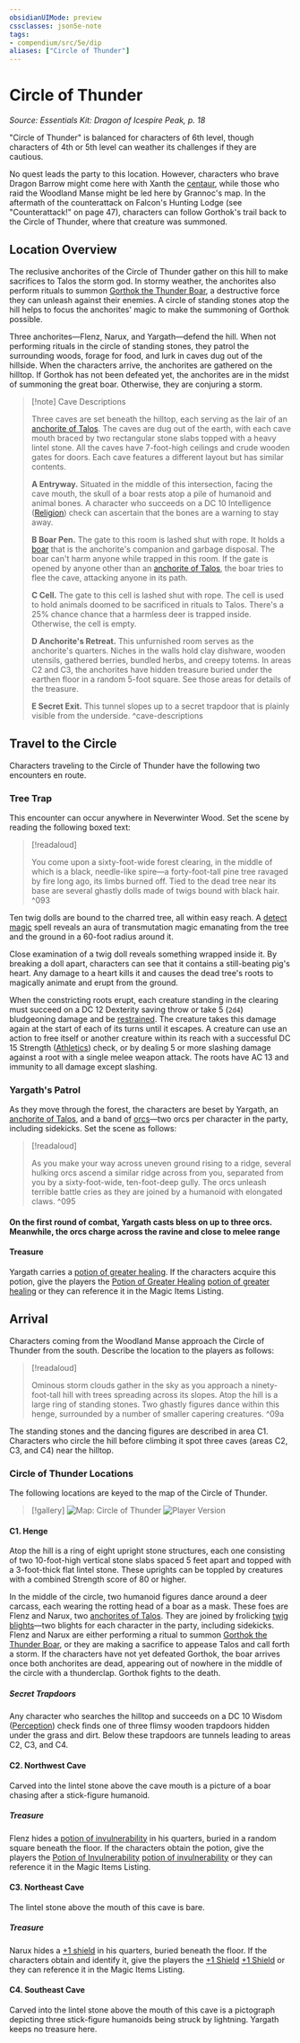 ```yaml
---
obsidianUIMode: preview
cssclasses: json5e-note
tags:
- compendium/src/5e/dip
aliases: ["Circle of Thunder"]
---
```

# Circle of Thunder
*Source: Essentials Kit: Dragon of Icespire Peak, p. 18* 

"Circle of Thunder" is balanced for characters of 6th level, though characters of 4th or 5th level can weather its challenges if they are cautious.

No quest leads the party to this location. However, characters who brave Dragon Barrow might come here with Xanth the [centaur](/2-Mechanics/CLI/bestiary/monstrosity/centaur.md), while those who raid the Woodland Manse might be led here by Grannoc's map. In the aftermath of the counterattack on Falcon's Hunting Lodge (see "Counterattack!" on page 47), characters can follow Gorthok's trail back to the Circle of Thunder, where that creature was summoned.

## Location Overview

The reclusive anchorites of the Circle of Thunder gather on this hill to make sacrifices to Talos the storm god. In stormy weather, the anchorites also perform rituals to summon [Gorthok the Thunder Boar](/2-Mechanics/CLI/bestiary/npc/gorthok-the-thunder-boar-dip.md), a destructive force they can unleash against their enemies. A circle of standing stones atop the hill helps to focus the anchorites' magic to make the summoning of Gorthok possible.

Three anchorites—Flenz, Narux, and Yargath—defend the hill. When not performing rituals in the circle of standing stones, they patrol the surrounding woods, forage for food, and lurk in caves dug out of the hillside. When the characters arrive, the anchorites are gathered on the hilltop. If Gorthok has not been defeated yet, the anchorites are in the midst of summoning the great boar. Otherwise, they are conjuring a storm.

> [!note] Cave Descriptions
> 
> Three caves are set beneath the hilltop, each serving as the lair of an [anchorite of Talos](/2-Mechanics/CLI/bestiary/humanoid/anchorite-of-talos-dip.md). The caves are dug out of the earth, with each cave mouth braced by two rectangular stone slabs topped with a heavy lintel stone. All the caves have 7-foot-high ceilings and crude wooden gates for doors. Each cave features a different layout but has similar contents.
> 
> **A Entryway.** Situated in the middle of this intersection, facing the cave mouth, the skull of a boar rests atop a pile of humanoid and animal bones. A character who succeeds on a DC 10 Intelligence ([Religion](/2-Mechanics/CLI/rules/skills.md#Religion)) check can ascertain that the bones are a warning to stay away.
> 
> **B Boar Pen.** The gate to this room is lashed shut with rope. It holds a [boar](/2-Mechanics/CLI/bestiary/beast/boar.md) that is the anchorite's companion and garbage disposal. The boar can't harm anyone while trapped in this room. If the gate is opened by anyone other than an [anchorite of Talos](/2-Mechanics/CLI/bestiary/humanoid/anchorite-of-talos-dip.md), the boar tries to flee the cave, attacking anyone in its path.
> 
> **C Cell.** The gate to this cell is lashed shut with rope. The cell is used to hold animals doomed to be sacrificed in rituals to Talos. There's a 25% chance chance that a harmless deer is trapped inside. Otherwise, the cell is empty.
> 
> **D Anchorite's Retreat.** This unfurnished room serves as the anchorite's quarters. Niches in the walls hold clay dishware, wooden utensils, gathered berries, bundled herbs, and creepy totems. In areas C2 and C3, the anchorites have hidden treasure buried under the earthen floor in a random 5-foot square. See those areas for details of the treasure.
> 
> **E Secret Exit.** This tunnel slopes up to a secret trapdoor that is plainly visible from the underside.
^cave-descriptions

## Travel to the Circle

Characters traveling to the Circle of Thunder have the following two encounters en route.

### Tree Trap

This encounter can occur anywhere in Neverwinter Wood. Set the scene by reading the following boxed text:

> [!readaloud] 
> 
> You come upon a sixty-foot-wide forest clearing, in the middle of which is a black, needle-like spire—a forty-foot-tall pine tree ravaged by fire long ago, its limbs burned off. Tied to the dead tree near its base are several ghastly dolls made of twigs bound with black hair.
^093

Ten twig dolls are bound to the charred tree, all within easy reach. A [detect magic](/2-Mechanics/CLI/spells/detect-magic.md) spell reveals an aura of transmutation magic emanating from the tree and the ground in a 60-foot radius around it.

Close examination of a twig doll reveals something wrapped inside it. By breaking a doll apart, characters can see that it contains a still-beating pig's heart. Any damage to a heart kills it and causes the dead tree's roots to magically animate and erupt from the ground.

When the constricting roots erupt, each creature standing in the clearing must succeed on a DC 12 Dexterity saving throw or take 5 (`2d4`) bludgeoning damage and be [restrained](/2-Mechanics/CLI/rules/conditions.md#restrained). The creature takes this damage again at the start of each of its turns until it escapes. A creature can use an action to free itself or another creature within its reach with a successful DC 15 Strength ([Athletics](/2-Mechanics/CLI/rules/skills.md#Athletics)) check, or by dealing 5 or more slashing damage against a root with a single melee weapon attack. The roots have AC 13 and immunity to all damage except slashing.

### Yargath's Patrol

As they move through the forest, the characters are beset by Yargath, an [anchorite of Talos](/2-Mechanics/CLI/bestiary/humanoid/anchorite-of-talos-dip.md), and a band of [orcs](/2-Mechanics/CLI/bestiary/humanoid/orc.md)—two orcs per character in the party, including sidekicks. Set the scene as follows:

> [!readaloud] 
> 
> As you make your way across uneven ground rising to a ridge, several hulking orcs ascend a similar ridge across from you, separated from you by a sixty-foot-wide, ten-foot-deep gully. The orcs unleash terrible battle cries as they are joined by a humanoid with elongated claws.
^095

#### On the first round of combat, Yargath casts bless on up to three orcs. Meanwhile, the orcs charge across the ravine and close to melee range


#### Treasure

Yargath carries a [potion of greater healing](/2-Mechanics/CLI/items/potion-of-greater-healing.md). If the characters acquire this potion, give the players the [Potion of Greater Healing](/2-Mechanics/CLI/items/potion-of-greater-healing.md) [potion of greater healing](/2-Mechanics/CLI/decks/magic-item-cards-dip.md#potion%20of%20greater%20healing) or they can reference it in the Magic Items Listing.

## Arrival

Characters coming from the Woodland Manse approach the Circle of Thunder from the south. Describe the location to the players as follows:

> [!readaloud] 
> 
> Ominous storm clouds gather in the sky as you approach a ninety-foot-tall hill with trees spreading across its slopes. Atop the hill is a large ring of standing stones. Two ghastly figures dance within this henge, surrounded by a number of smaller capering creatures.
^09a

The standing stones and the dancing figures are described in area C1. Characters who circle the hill before climbing it spot three caves (areas C2, C3, and C4) near the hilltop.

### Circle of Thunder Locations

The following locations are keyed to the map of the Circle of Thunder.

> [!gallery]
> ![Map: Circle of Thunder](https://raw.githubusercontent.com/5etools-mirror-2/5etools-img/main/adventure/DIP/011-map-cot-dm.webp#gallery)
> ![Player Version](https://raw.githubusercontent.com/5etools-mirror-2/5etools-img/main/adventure/DIP/012-map-cot-pc.webp#gallery)

#### C1. Henge

Atop the hill is a ring of eight upright stone structures, each one consisting of two 10-foot-high vertical stone slabs spaced 5 feet apart and topped with a 3-foot-thick flat lintel stone. These uprights can be toppled by creatures with a combined Strength score of 80 or higher.

In the middle of the circle, two humanoid figures dance around a deer carcass, each wearing the rotting head of a boar as a mask. These foes are Flenz and Narux, two [anchorites of Talos](/2-Mechanics/CLI/bestiary/humanoid/anchorite-of-talos-dip.md). They are joined by frolicking [twig blights](/2-Mechanics/CLI/bestiary/plant/twig-blight.md)—two blights for each character in the party, including sidekicks. Flenz and Narux are either performing a ritual to summon [Gorthok the Thunder Boar](/2-Mechanics/CLI/bestiary/npc/gorthok-the-thunder-boar-dip.md), or they are making a sacrifice to appease Talos and call forth a storm. If the characters have not yet defeated Gorthok, the boar arrives once both anchorites are dead, appearing out of nowhere in the middle of the circle with a thunderclap. Gorthok fights to the death.

##### Secret Trapdoors

Any character who searches the hilltop and succeeds on a DC 10 Wisdom ([Perception](/2-Mechanics/CLI/rules/skills.md#Perception)) check finds one of three flimsy wooden trapdoors hidden under the grass and dirt. Below these trapdoors are tunnels leading to areas C2, C3, and C4.

#### C2. Northwest Cave

Carved into the lintel stone above the cave mouth is a picture of a boar chasing after a stick-figure humanoid.

##### Treasure

Flenz hides a [potion of invulnerability](/2-Mechanics/CLI/items/potion-of-invulnerability.md) in his quarters, buried in a random square beneath the floor. If the characters obtain the potion, give the players the [Potion of Invulnerability](/2-Mechanics/CLI/items/potion-of-invulnerability.md) [potion of invulnerability](/2-Mechanics/CLI/decks/magic-item-cards-dip.md#potion%20of%20invulnerability) or they can reference it in the Magic Items Listing.

#### C3. Northeast Cave

The lintel stone above the mouth of this cave is bare.

##### Treasure

Narux hides a [+1 shield](/2-Mechanics/CLI/items/1-shield.md) in his quarters, buried beneath the floor. If the characters obtain and identify it, give the players the [+1 Shield](/2-Mechanics/CLI/items/1-shield.md) [+1 Shield](/2-Mechanics/CLI/decks/magic-item-cards-dip.md#+1%20Shield) or they can reference it in the Magic Items Listing.

#### C4. Southeast Cave

Carved into the lintel stone above the mouth of this cave is a pictograph depicting three stick-figure humanoids being struck by lightning. Yargath keeps no treasure here.